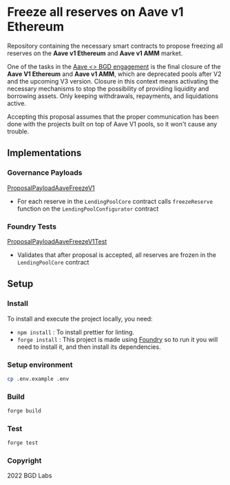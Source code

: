 # Freeze all reserves on Aave v1 Ethereum

Repository containing the necessary smart contracts to propose freezing all reserves on the **Aave v1 Ethereum** and **Aave v1 AMM** market.

One of the tasks in the [Aave <> BGD engagement](https://governance.aave.com/t/aave-bored-ghosts-developing-bgd/7527) is the final closure of the **Aave V1 Ethereum** and **Aave v1 AMM**, which are deprecated pools after V2 and the upcoming V3 version.
Closure in this context means activating the necessary mechanisms to stop the possibility of providing liquidity and borrowing assets. Only keeping withdrawals, repayments, and liquidations active.

Accepting this proposal assumes that the proper communication has been done with the projects built on top of Aave V1 pools, so it won't cause any trouble.

## Implementations

### Governance Payloads

[ProposalPayloadAaveFreezeV1](/src/contracts/ProposalPayloadAaveFreezeV1.sol)

- For each reserve in the `LendingPoolCore` contract calls `freezeReserve` function on the `LendingPoolConfigurator` contract

### Foundry Tests

[ProposalPayloadAaveFreezeV1Test](./src/test/ProposalPayloadAaveFreezeV1Test.sol)

- Validates that after proposal is accepted, all reserves are frozen in the `LendingPoolCore` contract

## Setup

### Install

To install and execute the project locally, you need:

- `npm install` : To install prettier for linting.
- `forge install` : This project is made using [Foundry](https://book.getfoundry.sh/) so to run it you will need to install it, and then install its dependencies.

### Setup environment

```sh
cp .env.example .env
```

### Build

```sh
forge build
```

### Test

```sh
forge test
```

### Copyright

2022 BGD Labs
